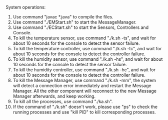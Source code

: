 System operations:

1. Use command "javac *.java" to compile the files.
2. Use command "./EMStart.sh" to start the MessageManager.
3. Use command "./ECStart.sh" to start the Sensors, Controllers and Console.
4. To kill the temperature sensor, use command "./k.sh -ts", and wait for about 10 seconds for the console to detect the sensor failure.
5. To kill the temperature controller, use command "./k.sh -tc", and wait for about 10 seconds for the console to detect the controller failure.
6. To kill the humidity sensor, use command "./k.sh -hs", and wait for about 10 seconds for the console to detect the sensor failure.
7. To kill the humidity controller, use command "./k.sh -hc", and wait for about 10 seconds for the console to detect the controller failure.
8. To kill the Message Manager, use command "./k.sh -mm", the system will detect a connection error immediately and restart the Message Manager. All the other component will reconnect to the new Message Manager afterwards, and keep working.
9. To kill all the processes, use command "./ka.sh".
10. If the command of "./k.sh" doesn't work, please use "ps" to check the running processes and use "kill PID" to kill corresponding processes.
